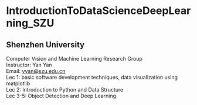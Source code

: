 # IntroductionToDataScienceDeepLearning_SZU
## Shenzhen University  
Computer Vision and Machine Learning Research Group  
Instructor: Yan Yan  
Email: yyan@szu.edu.cn  
Lec 1: basic software development techniques, data visualization using matplotlib  
Lec 2: Introduction to Python and Data Structure  
Lec 3-5: Object Detection and Deep Learning

